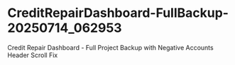 # CreditRepairDashboard-FullBackup-20250714_062953
Credit Repair Dashboard - Full Project Backup with Negative Accounts Header Scroll Fix
